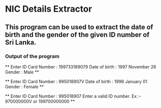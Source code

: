 # NIC Details Extractor

## This program can be used to extract the date of birth and the gender of the given ID number of Sri Lanka.

### Output of the program

** Enter ID Card Number : 199733189079
Date of birth : 1997 November 26
Gender : Male **

** Enter ID Card Number : 995018907V
Date of birth : 1999 January 01
Gender : Female **

** Enter ID Card Number : 995018907
Enter a valid ID number.
Ex :- 970000000V or 199700000000 **